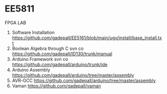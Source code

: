 # EE5811
FPGA LAB
1.  Software Installation
https://github.com/gadepall/EE5161/blob/main/ugv/install/base_install.txt
2.  Boolean Algebra through C
svn co https://github.com/gadepall/ID130/trunk/manual
3.  Arduino Framework
svn co https://github.com/gadepall/arduino/trunk/ide
4.  Arduino Assembly 
https://github.com/gadepall/arduino/tree/master/assembly
5.  AVR-GCC
https://github.com/gadepall/arduino/tree/master/assembly
6.  Vaman
https://github.com/gadepall/vaman


